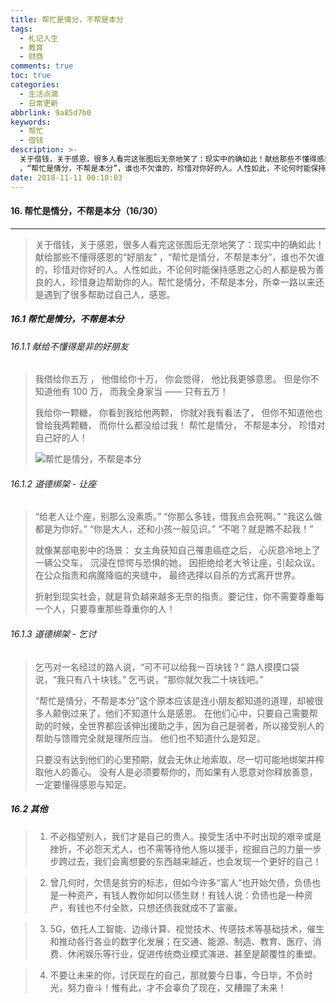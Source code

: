 ```yaml
---
title: 帮忙是情分，不帮是本分
tags:
  - 札记人生
  - 教育
  - 财商
comments: true
toc: true
categories:
  - 生活点滴
  - 日常更新
abbrlink: 9a85d7b0
keywords:
  - 帮忙
  - 借钱
description: >-
  关于借钱，关于感恩，很多人看完这张图后无奈地笑了：现实中的确如此！献给那些不懂得感恩的“好朋友”
  ，“帮忙是情分，不帮是本分”，谁也不欠谁的，珍惜对你好的人。人性如此，不论何时能保持感恩之心的人都是极为善良的人，珍惜身边帮助你的人。帮忙是情分，不帮是本分，所幸一路以来还是遇到了很多帮助过自己人，感恩。
date: 2018-11-11 00:10:03
---
```

<script type="text/javascript" src="/js/src/bai.js"></script>

#### 16. 帮忙是情分，不帮是本分（16/30）
---
> 关于借钱，关于感恩，很多人看完这张图后无奈地笑了：现实中的确如此！献给那些不懂得感恩的“好朋友” ，“帮忙是情分，不帮是本分”，谁也不欠谁的，珍惜对你好的人。人性如此，不论何时能保持感恩之心的人都是极为善良的人，珍惜身边帮助你的人。帮忙是情分，不帮是本分，所幸一路以来还是遇到了很多帮助过自己人，感恩。

##### 16.1 帮忙是情分，不帮是本分

###### 16.1.1 献给不懂得是非的好朋友
> 我借给你五万 ，
> 他借给你十万，
> 你会觉得，
> 他比我更够意思。
> 但是你不知道他有 100 万，
> 而我全身家当 —— 只有五万！
>
> 我给你一颗糖，
> 你看到我给他两颗，
> 你就对我有看法了，
> 但你不知道他也曾给我两颗糖，
> 而你什么都没给过我！
> 帮忙是情分，
> 不帮是本分，
> 珍惜对自己好的人！
>
> ![帮忙是情分，不帮是本分](/images/075/006tNbRwgy1fx3r1a5zmmj30c83estcd.jpg)

###### 16.1.2 道德绑架 - 让座
> “给老人让个座，别那么没素质。”
> “你那么多钱，借我点会死啊。”
> “我这么做都是为你好。”
> “你是大人，还和小孩一般见识。”
> “不喝？就是瞧不起我！”
>
> 就像某部电影中的场景：
> 女主角获知自己罹患癌症之后，
> 心灰意冷地上了一辆公交车，
> 沉浸在惊愕与恐惧的她，
> 因拒绝给老大爷让座，引起众议。
> 在公众指责和病魔降临的夹缝中，
> 最终选择以自杀的方式离开世界。
>
> 折射到现实社会，就是背负越来越多无奈的指责。要记住，你不需要尊重每一个人，只要尊重那些尊重你的人！

###### 16.1.3 道德绑架 - 乞讨
> 乞丐对一名经过的路人说，“可不可以给我一百块钱？”
> 路人摸摸口袋说，“我只有八十块钱。”
> 乞丐说，“那你就欠我二十块钱吧。”
>
> “帮忙是情分，不帮是本分”这个原本应该是连小朋友都知道的道理，却被很多人颠倒过来了，他们不知道什么是感恩。
> 在他们心中，只要自己需要帮助的时候，全世界都应该伸出援助之手，因为自己是弱者，所以接受别人的帮助与馈赠完全就是理所应当。
> 他们也不知道什么是知足。
>
> 只要没有达到他们的心里预期，就会无休止地索取，尽一切可能地绑架并榨取他人的善心。
没有人是必须要帮你的，而如果有人愿意对你释放善意，一定要懂得感恩与知足。

##### 16.2 其他
> 1. 不必指望别人，我们才是自己的贵人。接受生活中不时出现的艰辛或是挫折，不必怨天尤人，也不需等待他人施以援手，挖掘自己的力量一步步跨过去，我们会离想要的东西越来越近，也会发现一个更好的自己！

> 2. 曾几何时，欠债是贫穷的标志，但如今许多“富人“也开始欠债，负债也是一种资产，有钱人教你如何以债生财！有钱人说：负债也是一种资产，有钱也不付全款，只想还债我就成不了富豪。

> 3. 5G，依托人工智能、边缘计算、视觉技术、传感技术等基础技术，催生和推动各行各业的数字化发展；在交通、能源、制造、教育、医疗、消费、休闲娱乐等行业，促进传统商业模式演进、甚至是颠覆性的重塑。

> 4. 不要让未来的你，讨厌现在的自己，那就要今日事，今日毕，不负时光，努力奋斗！惟有此，才不会辜负了现在，又糟蹋了未来！
